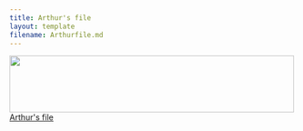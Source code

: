 ```yaml
---
title: Arthur's file
layout: template
filename: Arthurfile.md
---
```

<img src="https://github.com/lexvolleyball/lexvolleyball.github.io/assets/125224420/c5b31363-35d6-4e65-8d22-c4752bfddc8a" width="500px" height="100px">
<a href="https://github.com/lexvolleyball/lexvolleyball.github.io/edit/gh-pages/Arthurfile.md">Arthur's file</a>
